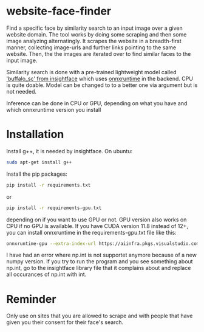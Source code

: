 # website-face-finder
Find a specific face by similarity search to an input image over a given website domain. The tool works by doing some scraping and then some image analyzing alternatingly. It scrapes the website in a breadth-first manner, collecting image-urls and further links pointing to the same website. Then, the the images are iterated over to find similar faces to the input image.

Similarity search is done with a pre-trained lightweight model called ['buffalo_sc' from insightface](https://github.com/deepinsight/insightface/tree/master/python-package) which uses [onnxruntime](https://onnxruntime.ai/docs/get-started/with-python.html) in the backend. CPU is quite doable. Model can be changed to to a better one via argument but is not needed.

Inference can be done in CPU or GPU, depending on what you have and which onnxruntime version you install


# Installation
Install g++, it is needed by insightface. On ubuntu:
```bash
sudo apt-get install g++
```

Install the pip packages:
```bash
pip install -r requirements.txt
```
or 
```bash
pip install -r requirements-gpu.txt
```
depending on if you want to use GPU or not. GPU version also works on CPU if no GPU is available.
If you have CUDA version 11.8 instead of 12+, you can install onnxruntime in the requirements-gpu.txt file like this:
```bash
onnxruntime-gpu --extra-index-url https://aiinfra.pkgs.visualstudio.com/PublicPackages/_packaging/onnxruntime-cuda-11/pypi/simple/
```

I have had an error where np.int is not supportet anymore because of a new numpy version. If you try to run the program and you see something about np.int, go to the insightface library file that it complains about and replace all occurances of np.int with int.

# Reminder
Only use on sites that you are allowed to scrape and with people that have given you their consent for their face's search.
